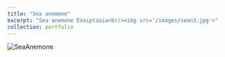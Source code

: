 ```yaml
---
title: "Sea anemone"
excerpt: "Sea anemone Exaiptasia<br/><img src='/images/sean3.jpg'>"
collection: portfolio
---
```


![SeaAnemone](sean3.jpg)

